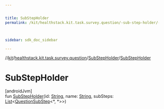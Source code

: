 ```yaml
---


title: SubStepHolder
permalink: /kit/healthstack.kit.task.survey.question/-sub-step-holder/-sub-step-holder.html



sidebar: sdk_doc_sidebar

---
```



//[kit](/kit.html)/[healthstack.kit.task.survey.question](../index.html)/[SubStepHolder](index.html)/[SubStepHolder](-sub-step-holder.html)



# SubStepHolder



[androidJvm]\
fun [SubStepHolder](-sub-step-holder.html)(id: [String](https://kotlinlang.org/api/latest/jvm/stdlib/kotlin/-string/index.html), name: [String](https://kotlinlang.org/api/latest/jvm/stdlib/kotlin/-string/index.html), subSteps: [List](https://kotlinlang.org/api/latest/jvm/stdlib/kotlin.collections/-list/index.html)&lt;[QuestionSubStep](../-question-sub-step/index.html)&lt;*, *&gt;&gt;)






